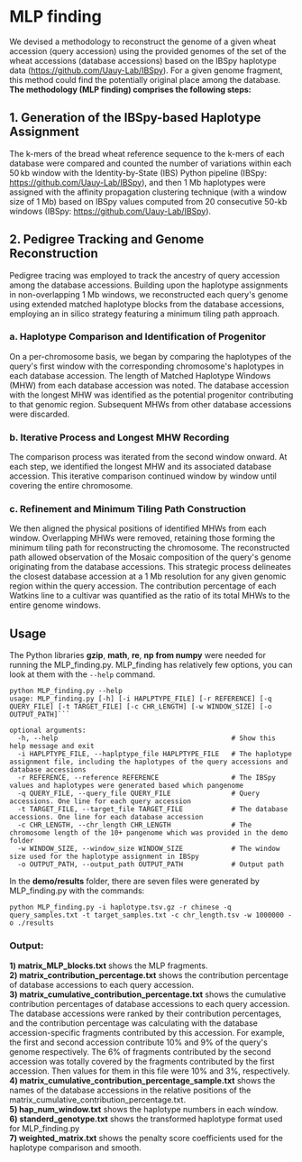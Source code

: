 # MLP finding
We devised a methodology to reconstruct the genome of a given wheat accession (query accession) using the provided genomes of the set of the wheat accessions (database accessions) based on the IBSpy haplotype data (https://github.com/Uauy-Lab/IBSpy). For a given genome fragment, this method could find the potentially original place among the database.  
**The methodology (MLP finding) comprises the following steps:**
## 1. Generation of the IBSpy-based Haplotype Assignment
The k-mers of the bread wheat reference sequence to the k-mers of each database were compared and counted the number of variations within each 50 kb window with the Identity-by-State (IBS) Python pipeline (IBSpy: https://github.com/Uauy-Lab/IBSpy), and then 1 Mb haplotypes were assigned with the affinity propagation clustering technique (with a window size of 1 Mb) based on IBSpy values computed from 20 consecutive 50-kb windows (IBSpy: https://github.com/Uauy-Lab/IBSpy). 
## 2. Pedigree Tracking and Genome Reconstruction
Pedigree tracing was employed to track the ancestry of query accession among the database accessions. Building upon the haplotype assignments in non-overlapping 1 Mb windows, we reconstructed each query's genome using extended matched haplotype blocks from the database accessions, employing an in silico strategy featuring a minimum tiling path approach.
### a. Haplotype Comparison and Identification of Progenitor
On a per-chromosome basis, we began by comparing the haplotypes of the query's first window with the corresponding chromosome's haplotypes in each database accession. The length of Matched Haplotype Windows (MHW) from each database accession was noted. The database accession with the longest MHW was identified as the potential progenitor contributing to that genomic region. Subsequent MHWs from other database accessions were discarded.
### b. Iterative Process and Longest MHW Recording
The comparison process was iterated from the second window onward. At each step, we identified the longest MHW and its associated database accession. This iterative comparison continued window by window until covering the entire chromosome.
### c. Refinement and Minimum Tiling Path Construction
We then aligned the physical positions of identified MHWs from each window. Overlapping MHWs were removed, retaining those forming the minimum tiling path for reconstructing the chromosome. The reconstructed path allowed observation of the Mosaic composition of the query's genome originating from the database accessions. This strategic process delineates the closest database accession at a 1 Mb resolution for any given genomic region within the query accession. The contribution percentage of each Watkins line to a cultivar was quantified as the ratio of its total MHWs to the entire genome windows.
## **Usage**
The Python libraries **gzip**, **math**, **re**, **np from numpy** were needed for running the MLP_finding.py.
MLP_finding has relatively few options, you can look at them with the ```--help``` command.  
```
python MLP_finding.py --help
usage: MLP_finding.py [-h] [-i HAPLPTYPE_FILE] [-r REFERENCE] [-q QUERY_FILE] [-t TARGET_FILE] [-c CHR_LENGTH] [-w WINDOW_SIZE] [-o OUTPUT_PATH]```
```
```
optional arguments:
  -h, --help                                           # Show this help message and exit
  -i HAPLPTYPE_FILE, --haplptype_file HAPLPTYPE_FILE   # The haplotype assignment file, including the haplotypes of the query accessions and database accessions
  -r REFERENCE, --reference REFERENCE                  # The IBSpy values and haplotypes were generated based which pangenome
  -q QUERY_FILE, --query_file QUERY_FILE               # Query accessions. One line for each query accession
  -t TARGET_FILE, --target_file TARGET_FILE            # The database accessions. One line for each database accession
  -c CHR_LENGTH, --chr_length CHR_LENGTH               # The chromosome length of the 10+ pangenome which was provided in the demo folder
  -w WINDOW_SIZE, --window_size WINDOW_SIZE            # The window size used for the haplotype assignment in IBSpy
  -o OUTPUT_PATH, --output_path OUTPUT_PATH            # Output path
```
In the **demo/results** folder, there are seven files were generated by MLP_finding.py with the commands:
```
python MLP_finding.py -i haplotype.tsv.gz -r chinese -q query_samples.txt -t target_samples.txt -c chr_length.tsv -w 1000000 -o ./results
```
### Output:
**1) matrix_MLP_blocks.txt** shows the MLP fragments.  
**2) matrix_contribution_percentage.txt** shows the contribution percentage of database accessions to each query accession.  
**3) matrix_cumulative_contribution_percentage.txt** shows the cumulative contribution percentages of database accessions to each query accession. The database accessions were ranked by their contribution percentages, and the contribution percentage was calculating with the database accession-specific fragments contributed by this accession. For example, the first and second accession contribute 10% and 9% of the query's genome respectively. The 6% of fragments contributed by the second accession was totally covered by the fragments contributed by the first accession. Then values for them in this file were 10% and 3%, respectively.  
**4) matrix_cumulative_contribution_percentage_sample.txt** shows the names of the database accessions in the relative positions of the matrix_cumulative_contribution_percentage.txt.  
**5) hap_num_window.txt** shows the haplotype numbers in each window.  
**6) standerd_genotype.txt** shows the transformed haplotype format used for MLP_finding.py  
**7) weighted_matrix.txt** shows the penalty score coefficients used for the haplotype comparison and smooth.
